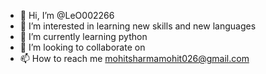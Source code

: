 - 👋 Hi, I’m @LeO002266
- 👀 I’m interested in learning new skills and new languages 
- 🌱 I’m currently learning python
- 💞️ I’m looking to collaborate on 
- 📫 How to reach me mohitsharmamohit026@gmail.com

<!---
LeO002266/LeO002266 is a ✨ special ✨ repository because its `README.md` (this file) appears on your GitHub profile.
You can click the Preview link to take a look at your changes.
--->
